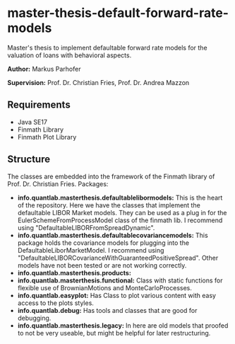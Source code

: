 # master-thesis-default-forward-rate-models
Master's thesis to implement defaultable forward rate models for the valuation of loans with behavioral aspects.

**Author:** Markus Parhofer

**Supervision:** Prof. Dr. Christian Fries, Prof. Dr. Andrea Mazzon

## Requirements
- Java SE17
- Finmath Library
- Finmath Plot Library

## Structure

The classes are embedded into the framework of the Finmath library of Prof. Dr. Christian Fries. 
Packages:
- **info.quantlab.masterthesis.defaultablelibormodels:** This is the heart of the repository. Here we have the classes that implement the defaultable LIBOR Market models. They can be used as a plug in for the EulerSchemeFromProcessModel class of the finmath lib. I recommend using "DefaultableLIBORFromSpreadDynamic".
- **info.quantlab.masterthesis.defaultablecovariancemodels:** This package holds the covariance models for plugging into the DefaultableLiborMarketModel. I recommend using "DefaultableLIBORCovarianceWithGuaranteedPositiveSpread". Other models have not been tested or are not working correctly.
- **info.quantlab.masterthesis.products:** 
- **info.quantlab.masterthesis.functional:** Class with static functions for flexible use of BrownianMotions and MonteCarloProcesses.
- **info.quantlab.easyplot:** Has Class to plot various content with easy access to the plots styles.
- **info.quantlab.debug:** Has tools and classes that are good for debugging.
- **info.quantlab.masterthesis.legacy:** In here are old models that proofed to not be very useable, but might be helpful for later restructuring.
